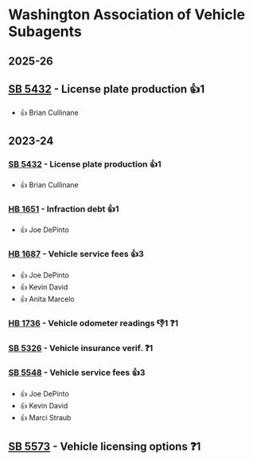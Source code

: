 # Washington Association of Vehicle Subagents
## 2025-26

## [SB 5432](/bill/2025-26/sb/5432/) - License plate production 👍1  
* 👍 Brian Cullinane

## 2023-24

### [SB 5432](/bill/2023-24/sb/5432/) - License plate production 👍1  
* 👍 Brian Cullinane

### [HB 1651](/bill/2023-24/hb/1651/) - Infraction debt 👍1  
* 👍 Joe DePinto

### [HB 1687](/bill/2023-24/hb/1687/) - Vehicle service fees 👍3  
* 👍 Joe DePinto
* 👍 Kevin David
* 👍 Anita Marcelo

### [HB 1736](/bill/2023-24/hb/1736/) - Vehicle odometer readings  👎1 ❓1

### [SB 5326](/bill/2023-24/sb/5326/) - Vehicle insurance verif.   ❓1

### [SB 5548](/bill/2023-24/sb/5548/) - Vehicle service fees 👍3  
* 👍 Joe DePinto
* 👍 Kevin David
* 👍 Marci Straub

## [SB 5573](/bill/2023-24/sb/5573/) - Vehicle licensing options   ❓1
